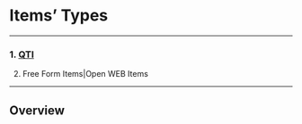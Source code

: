 <!--
created_at: '2011-03-03 14:38:33'
updated_at: '2013-10-17 11:24:06'
authors:
    - 'Somsack Sipasseuth'
tags:
    - 'Documentation for core components'
-->

Items’ Types
============

------------------------------------------------------------------------

### 1. [QTI](../items-types/qti)<br/>

2. Free Form Items|Open WEB Items

------------------------------------------------------------------------

Overview
--------

